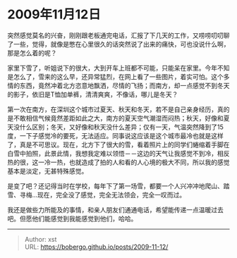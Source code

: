 # 2009年11月12日


突然感觉莫名的兴奋，刚刚跟老板通完电话，汇报了下几天的工作，又唠唠叨叨聊了一些，觉得，就像是憋在心里很久的话突然说了出来的痛快，可也没说什么啊，那是怎么着的呢？

家里下雪了，听姐说下的很大，大到开车上班都不可能，只能呆在家里。今年不知是怎么了，雪来的这么早，还异常猛烈，在网上看了一些图片，着实可怕。这个多情的东西，竟然冲着北方恣意地飘洒，尽情的飞扬；而南方，却一点感觉不到冬天的影子，依旧是T恤加单裤，清清爽爽，不像话，哪儿是冬天？

第一次在南方，在深圳这个城市过夏天、秋天和冬天，若不是自己亲身经历，真的是不敢相信气候竟然差距如此之大，南方的夏天空气潮湿而闷热；秋天，好像和夏天没什么区别；冬天，又好像和秋天没什么差异；仅有一天，气温突然降到了15度，一下子感觉冷的要死，无法适应。同事说这应该是这个城市最冷也就是这样了，真是不可思议。现在，北方下了很大的雪，看着照片上的同学们蜷缩着手脚在白雪中拍照，此景此情，我想我定难以领悟－－这边的天气让我感觉不到冷，相反热的很，这一冷一热，也就造成了拍的人和看的人心境的极大不同，所以我的感觉基本是淡定，无甚特殊感觉。

是变了吧？还记得当时在学校，每年下了第一场雪，都要一个人兴冲冲地爬山、踏雪、寻梅...现在，完全没了感觉，完全无法领会，完全一叹而过。
 
我还是做些力所能及的事情，和亲人朋友们通通电话，希望能传递一点温暖过去吧。但愿他们能感觉到我能感觉到他们，哈哈。

---

> Author: xst  
> URL: https://bobergo.github.io/posts/2009-11-12/  

